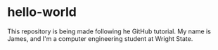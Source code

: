 # hello-world
This repository is being made following he GitHub tutorial.
My name is James, and I'm a computer engineering student at Wright State.
